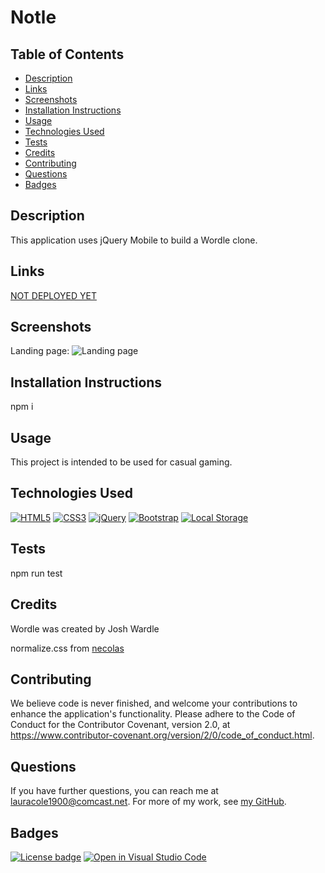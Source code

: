 # Notle

## Table of Contents

* [Description](#description)
* [Links](#links)
* [Screenshots](#screenshots)
* [Installation Instructions](#installation-instructions)
* [Usage](#usage)
* [Technologies Used](#technologies-used)
* [Tests](#tests)
* [Credits](#credits)
* [Contributing](#contributing)
* [Questions](#questions)
* [Badges](#badges)

## Description

This application uses jQuery Mobile to build a Wordle clone.

## Links

[NOT DEPLOYED YET](https://lauracole1900.github.io/#/)

## Screenshots

Landing page:
![Landing page](assets/images/#.png)

## Installation Instructions

npm i

## Usage

This project is intended to be used for casual gaming.

## Technologies Used

[![HTML5](https://img.shields.io/badge/built%20with-HTML5-f06529)](https://developer.mozilla.org/en-US/docs/Glossary/HTML5) [![CSS3](https://img.shields.io/badge/built%20with-CSS3-2965f1)](https://developer.mozilla.org/en-US/docs/Web/CSS) [![jQuery](https://img.shields.io/badge/built%20with-jQuery-0769ad)](https://jquery.com/) [![Bootstrap](https://img.shields.io/badge/built%20with-Bootstrap-563d7c)](https://getbootstrap.com/) [![Local Storage](https://img.shields.io/badge/built%20with-local%20storage-e34c26)](https://developer.mozilla.org/en-US/docs/Web/API/Window/localStorage)

## Tests

npm run test

## Credits

Wordle was created by Josh Wardle

normalize.css from [necolas](https://github.com/necolas/normalize.css/)

## Contributing

We believe code is never finished, and welcome your contributions to enhance the application's functionality. Please adhere to the Code of Conduct for the Contributor Covenant, version 2.0, at https://www.contributor-covenant.org/version/2/0/code_of_conduct.html.

## Questions

If you have further questions, you can reach me at lauracole1900@comcast.net. For more of my work, see [my GitHub](https://github.com/LauraCole1900).

## Badges

[![License badge](https://img.shields.io/badge/license-MIT-121b26)](./LICENSE) [![Open in Visual Studio Code](https://open.vscode.dev/badges/open-in-vscode.svg)](https://open.vscode.dev/LauraCole1900/lauras-wordle-clone)